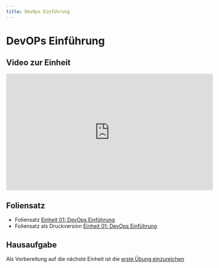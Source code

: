 ```yaml
---
title: DevOps Einführung
---
```

# DevOPs Einführung

## Video zur Einheit

<iframe width="560" height="315" src="https://www.youtube.com/embed/YaCXE4ozeOw" frameborder="0" allow="accelerometer; autoplay; encrypted-media; gyroscope; picture-in-picture" allowfullscreen></iframe>

## Foliensatz 

* Foliensatz  [Einheit 01: DevOps Einführung](../../../slides/einfuehrung)
* Foliensatz als Druckversion [Einheit 01: DevOps Einführung](../../../slides/einfuehrung/?print-pdf)

## Hausaufgabe

Als Vorbereitung auf die nächste Einheit ist die [erste Übung einzureichen](../../hausaufgaben/kasteleiner/)